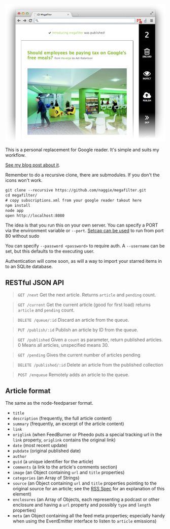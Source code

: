 ![screenshot](screenshot.png)


This is a personal replacement for Google reader. It's simple and suits my workflow.

[See my blog post about it][2].

[2]: http://callanbryant.co.uk/#Blog


Remember to do a recursive clone, there are submodules. If you don't the icons won't work.

	git clone --recursive https://github.com/naggie/megafilter.git
	cd megafilter/
	# copy subscriptions.xml from your google reader takout here
	npm install
	node app
	open http://localhost:8080

The idea is that you run this on your own server. You can specify a PORT via
the environment variable or `--port`. [Setcap can be used][1] to run from port 80 without sudo


You can specify `--password <password>` to require auth. A `--username` can be
set, but this defaults to the executing user.


[1]: http://stackoverflow.com/questions/413807/is-there-a-way-for-non-root-processes-to-bind-to-privileged-ports-1024-on-l


Authentication will come soon, as will a way to import your starred items in to
an SQLite database.



RESTful JSON API
----------------

> `GET /next`
Get the next article. Returns `article` and `pending` count.

> `GET /current`
Get the current article (good for first load) returns `article` and `pending` count.

> `DELETE /queue/:id`
Discard an article from the queue.

> `PUT /publish/:id`
Publish an article by ID from the queue.

> `GET /published`
Given a `count` as parameter, return published articles. 0 Means all articles, unspecified  means 30.

> `GET /pending`
Gives the current number of articles pending

> `DELETE /published/:id`
Delete an article from the published collection

> `POST /enqueue`
Remotely adds an article to the queue.




Article format
--------------

The same as the node-feedparser format.

* `title`
* `description` (frequently, the full article content)
* `summary` (frequently, an excerpt of the article content)
* `link`
* `origlink` (when FeedBurner or Pheedo puts a special tracking url in the `link` property, `origlink` contains the original link)
* `date` (most recent update)
* `pubdate` (original published date)
* `author`
* `guid` (a unique identifier for the article)
* `comments` (a link to the article's comments section)
* `image` (an Object containing `url` and `title` properties)
* `categories` (an Array of Strings)
* `source` (an Object containing `url` and `title` properties pointing to the original source for an article; see the [RSS Spec](http://cyber.law.harvard.edu/rss/rss.html#ltsourcegtSubelementOfLtitemgt) for an explanation of this element)
* `enclosures` (an Array of Objects, each representing a podcast or other enclosure and having a `url` property and possibly `type` and `length` properties)
* `meta` (an Object containing all the feed meta properties; especially handy when using the EventEmitter interface to listen to `article` emissions)

